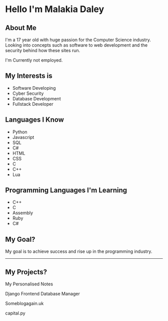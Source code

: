 <h1>Hello I'm <span class="hoverEff">Malakia Daley</span> </h1>

<h2> About Me </h2>
<p>I'm a 17 year old with huge passion for the Computer Science industry. Looking into concepts such as software to web development and the security behind how these sites run.</p>
<p>I'm Currently not employed.</p>

<h2> My Interests is </h2>

<ul>
  <li>Software Developing</li>
  <li>Cyber Security</li>
  <li>Database Development</li>
  <li>Fullstack Developer</li>
</ul>

<h2> Languages I Know </h2>

<ul>
  <li>Python</li>
  <li>Javascript</li>
  <li>SQL</li>
  <li>C#</li>
  <li>HTML</li>
  <li>CSS</li>
  <li>C</li>
  <li>C++</li>
  <li>Lua</li>
</ul>

<h2> Programming Languages I'm Learning </h2>

<ul>
  <li>C++</li>
  <li>C</li>
  <li>Assembly</li>
  <li>Ruby</li>
  <li>C#</li>
</ul>

<h2> My Goal? </h2>

<p>My goal is to achieve success and rise up in the programming industry. </p>

<hr>

<h2> My Projects? </h2>
<p> My Personalised Notes </p>
<p>Django Frontend Database Manager</p>
<p>Someblogagain.uk</p>
<p>capital.py</p>
